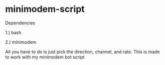 # minimodem-script
Dependencies

1.) bash

2.) minimodem


All you have to do is just pick the direction, channel, and rate. This is made to work with my minimodem bot script
